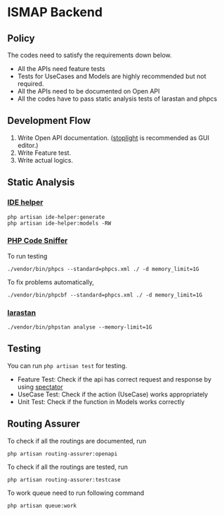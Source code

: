 # ISMAP Backend

## Policy

The codes need to satisfy the requirements down below.

-   All the APIs need feature tests
-   Tests for UseCases and Models are highly recommended but not required.
-   All the APIs need to be documented on Open API
-   All the codes have to pass static analysis tests of larastan and phpcs

## Development Flow

1. Write Open API documentation. ([stoplight](https://stoplight.io/) is recommended as GUI editor.)
2. Write Feature test.
3. Write actual logics.

## Static Analysis

### [IDE helper](https://github.com/barryvdh/laravel-ide-helper)

```
php artisan ide-helper:generate
php artisan ide-helper:models -RW
```

### [PHP Code Sniffer](https://github.com/squizlabs/PHP_CodeSniffer)

To run testing

```
./vendor/bin/phpcs --standard=phpcs.xml ./ -d memory_limit=1G
```

To fix problems automatically,

```
./vendor/bin/phpcbf --standard=phpcs.xml ./ -d memory_limit=1G
```

### [larastan](https://github.com/nunomaduro/larastan)

```
./vendor/bin/phpstan analyse --memory-limit=1G
```

## Testing

You can run `php artisan test` for testing.

-   Feature Test: Check if the api has correct request and response by using [spectator](https://github.com/hotmeteor/spectator)
-   UseCase Test: Check if the action (UseCase) works appropriately
-   Unit Test: Check if the function in Models works correctly

## Routing Assurer

To check if all the routings are documented, run

```
php artisan routing-assurer:openapi
```

To check if all the routings are tested, run

```
php artisan routing-assurer:testcase
```

To work queue need to run following command

```
php artisan queue:work

```
